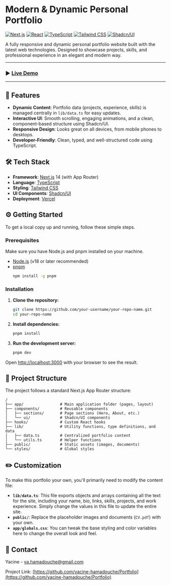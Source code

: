 # Modern & Dynamic Personal Portfolio

[![Next.js](https://img.shields.io/badge/Next.js-000000?style=for-the-badge&logo=nextdotjs&logoColor=white)](https://nextjs.org/) [![React](https://img.shields.io/badge/React-20232A?style=for-the-badge&logo=react&logoColor=61DAFB)](https://reactjs.org/) [![TypeScript](https://img.shields.io/badge/TypeScript-3178C6?style=for-the-badge&logo=typescript&logoColor=white)](https://www.typescriptlang.org/) [![Tailwind CSS](https://img.shields.io/badge/Tailwind_CSS-38B2AC?style=for-the-badge&logo=tailwind-css&logoColor=white)](https://tailwindcss.com/) [![Shadcn/UI](https://img.shields.io/badge/shadcn/ui-000000?style=for-the-badge&logo=shadcnui&logoColor=white)](https://ui.shadcn.com/)

A fully responsive and dynamic personal portfolio website built with the latest web technologies. Designed to showcase projects, skills, and professional experience in an elegant and modern way.

***

### ▶️ [Live Demo](https://yacine-hamadouche.me/)

***

## 🚀 Features

- **Dynamic Content**: Portfolio data (projects, experience, skills) is managed centrally in `lib/data.ts` for easy updates.
- **Interactive UI**: Smooth scrolling, engaging animations, and a clean, component-based structure using Shadcn/UI.
- **Responsive Design**: Looks great on all devices, from mobile phones to desktops.
- **Developer-Friendly**: Clean, typed, and well-structured code using TypeScript.

## 🛠️ Tech Stack

- **Framework**: [Next.js](https://nextjs.org/) 14 (with App Router)
- **Language**: [TypeScript](https://www.typescriptlang.org/)
- **Styling**: [Tailwind CSS](https://tailwindcss.com/)
- **UI Components**: [Shadcn/UI](https://ui.shadcn.com/)
- **Deployment**: [Vercel](https://vercel.com/)

## ⚙️ Getting Started

To get a local copy up and running, follow these simple steps.

### Prerequisites

Make sure you have Node.js and pnpm installed on your machine.
- [Node.js](https://nodejs.org/) (v18 or later recommended)
- [pnpm](https://pnpm.io/installation)
  ```sh
  npm install -g pnpm
  ```

### Installation

1.  **Clone the repository:**
    ```sh
    git clone https://github.com/your-username/your-repo-name.git
    cd your-repo-name
    ```
2.  **Install dependencies:**
    ```sh
    pnpm install
    ```
3.  **Run the development server:**
    ```sh
    pnpm dev
    ```

Open [http://localhost:3000](http://localhost:3000) with your browser to see the result.

## 📁 Project Structure

The project follows a standard Next.js App Router structure:

```
/
├── app/                # Main application folder (pages, layout)
├── components/         # Reusable components
│   ├── sections/       # Page sections (Hero, About, etc.)
│   └── ui/             # Shadcn/UI components
├── hooks/              # Custom React hooks
├── lib/                # Utility functions, type definitions, and data
│   ├── data.ts         # Centralized portfolio content
│   └── utils.ts        # Helper functions
├── public/             # Static assets (images, documents)
└── styles/             # Global styles
```

## ✏️ Customization

To make this portfolio your own, you'll primarily need to modify the content file:

-   **`lib/data.ts`**: This file exports objects and arrays containing all the text for the site, including your name, bio, links, skills, projects, and work experience. Simply change the values in this file to update the entire site.
-   **`public/`**: Replace the placeholder images and documents (`CV.pdf`) with your own.
-   **`app/globals.css`**: You can tweak the base styling and color variables here to change the overall look and feel.

## 🤝 Contact

Yacine - [ya.hamadouche@gmail.com](mailto:ya.hamadouche@gmail.com)

Project Link: [https://github.com/yacine-hamadouche/Portfolio](https://github.com/yacine-hamadouche/Portfolio)